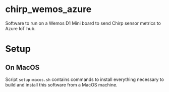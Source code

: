 # chirp_wemos_azure

Software to run on a Wemos D1 Mini board to send Chirp sensor metrics to Azure IoT hub.

# Setup

## On MacOS

Script `setup-macos.sh` contains commands to install everything necessary to build and install this software from a MacOS machine.

